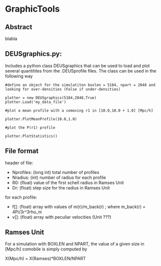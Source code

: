 # GraphicTools

## Abstract

blabla

## DEUSgraphics.py:

Includes a python class DEUSgraphics that can be used to load and plot several quantitites from the .DEUSprofile files. The class can be used in the following way

```
#define an object for the simulatiton boxlen = 5184, npart = 2048 and looking for over-densities (False if under-densities)

plotter = new DEUSgraphics(5184,2048,True)
plotter.Load('my_data_file')

#plot a mean profile with a comoving r1 in [10.0,10.0 + 1.0] [Mpc/h]

plotter.PlotMeanProfile(10.0,1.0)

#plot the P(r1) profile

plotter.PlotStatistics()
```

## File format

header of file:

- Nprofiles: (long int) total number of profiles
- Nradius: (int) number of radius for each profile
- R0: (float) value of the first schell radius in Ramses Unit
- Dr: (float) step size for the radius in Ramses Unit

for each profile:

- f[]: (float) array with values of m(r)/m_back(r) ; where m_back(r) = 4Pi/3*r^3*rho_m
- v[]: (float) array with peculiar velocities (Unit ???)

## Ramses Unit

For a simulation with BOXLEN and NPART, the value of a given size in [Mpc/h] comobile is simply computed by

X(Mpc/h) = X(Ramses)*BOXLEN/NPART
